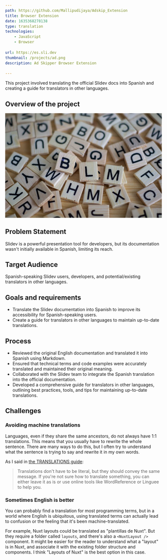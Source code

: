 ```yaml
---
path: https://github.com/Mallipudijaya/Adskip_Extension
title: Browser Extension
date: 1635368278138
type: translation
technologies: 
    - JavaScript
    - Browser
    
url: https://es.sli.dev
thumbnail: /projects/ad.png
description: Ad Skipper Browser Extension

---
```

This project involved translating the official Slidev docs into Spanish and creating a guide for translators in other languages.
## Overview of the project

![](/projects/slidev.jpg)

## Problem Statement

Slidev is a powerful presentation tool for developers, but its documentation wasn't initially available in Spanish, limiting its reach.
## Target Audience

Spanish-speaking Slidev users, developers, and potential/existing translators in other languages.

## Goals and requirements

- Translate the Slidev documentation into Spanish to improve its accessibility for Spanish-speaking users.
- Create a guide for translators in other languages to maintain up-to-date translations.

## Process
- Reviewed the original English documentation and translated it into Spanish using Markdown.
- Ensured that technical terms and code examples were accurately translated and maintained their original meaning.
- Collaborated with the Slidev team to integrate the Spanish translation into the official documentation.
- Developed a comprehensive guide for translators in other languages, outlining best practices, tools, and tips for maintaining up-to-date translations.

## Challenges

### Avoiding machine translations
Languages, even if they share the same ancestors, do not always have 1:1 translations. This means that you usually have to rewrite the whole sentence. There are many ways to do this, but I often try to understand what the sentence is trying to say and rewrite it in my own words.

As I said in [the TRANSLATIONS guide](https://github.com/slidevjs/docs/blob/main/TRANSLATIONS.md):
> Translations don't have to be literal, but they should convey the same message. If you're not sure how to translate something, you can either leave it as is or use online tools like WordReference or Linguee to help you.


### Sometimes English is better
You can probably find a translation for most programming terms, but in a world where English is ubiquitous, using translated terms can actually lead to confusion or the feeling that it's been machine-translated. 

For example, Nuxt layouts could be translated as "plantillas de Nuxt". But they require a folder called `layouts`, and there's also a `<NuxtLayout />` component. It might be easier for the reader to understand what a "layout" is in Nuxt, and associate it with the existing folder structure and components. I think "Layouts of Nuxt" is the best option in this case.
